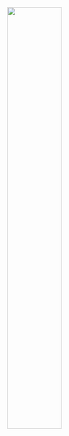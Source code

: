 <img style="width:50%;height:50%" src="https://adamtheautomator.com/wp-content/uploads/2020/07/How-To-Upload-Local-Files-to-AWS-S3-with-the-AWS-CLI.png">
